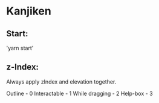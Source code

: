 # Kanjiken

## Start:

'yarn start'

## z-Index:

Always apply zIndex and elevation together.

Outline - 0
Interactable - 1
While dragging - 2
Help-box - 3
